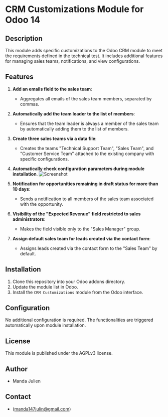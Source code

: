 # CRM Customizations Module for Odoo 14

## Description
This module adds specific customizations to the Odoo CRM module to meet the requirements defined in the technical test. It includes additional features for managing sales teams, notifications, and view configurations.

## Features

1. **Add an emails field to the sales team**:
   - Aggregates all emails of the sales team members, separated by commas.

2. **Automatically add the team leader to the list of members**:
   - Ensures that the team leader is always a member of the sales team by automatically adding them to the list of members.

3. **Create three sales teams via a data file**:
   - Creates the teams "Technical Support Team", "Sales Team", and "Customer Service Team" attached to the existing company with specific configurations.

4. **Automatically check configuration parameters during module installation**.
   ![Screenshot](numigi_test_crm_manda_julien/static/description/CRM-configuration-activated.png)

5. **Notification for opportunities remaining in draft status for more than 10 days**:
   - Sends a notification to all members of the sales team associated with the opportunity.

6. **Visibility of the "Expected Revenue" field restricted to sales administrators**:
   - Makes the field visible only to the "Sales Manager" group.

7. **Assign default sales team for leads created via the contact form**:
   - Assigns leads created via the contact form to the "Sales Team" by default.

## Installation
1. Clone this repository into your Odoo addons directory.
2. Update the module list in Odoo.
3. Install the `CRM Customizations` module from the Odoo interface.

## Configuration
No additional configuration is required. The functionalities are triggered automatically upon module installation.

## License
This module is published under the AGPLv3 license.

## Author
- Manda Julien

## Contact
- (manda147julin@gmail.com)
